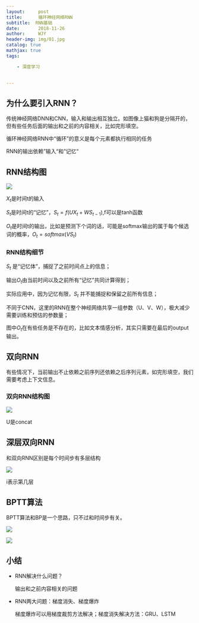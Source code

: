 ```yaml
---
layout:     post
title:      循环神经网络RNN
subtitle:  RNN基础
date:       2018-11-26
author:     WJY
header-img: img/01.jpg
catalog: true
mathjax: true
tags:

    - 深度学习

    
---
```






## 为什么要引入RNN？

传统神经网络DNN和CNN，输入和输出相互独立。如图像上猫和狗是分隔开的，但有些任务后面的输出和之前的内容相关，比如完形填空。

循环神经网络RNN中“循环”的意义是每个元素都执行相同的任务

RNN的输出依赖”输入“和”记忆“

## RNN结构图

![](https://ws4.sinaimg.cn/large/006tKfTcly1g0f1izby0vj31re0pkk0u.jpg)



$X_{t}$是时间t的输入

$S_{t}$是时间t的“记忆”，$S_{t}=f(UX_{t}+WS_{t-1})$,f可以是tanh函数

$O_{t}$是时间t的输出，比如是预测下个词的话，可能是softmax输出的属于每个候选词的概率，$O_{t}=softmax(VS_{t})$

### RNN结构细节

$S_{t}$ 是“记忆体”，捕捉了之前时间点上的信息；

输出$O_{t}$由当前时间以及之前所有“记忆”共同计算得到；

实际应用中，因为记忆有限，$S_{t}$ 并不能捕捉和保留之前所有信息；

不同于CNN，这里的RNN在整个神经网络共享一组参数（U、V、W），极大减少需要训练和预估的参数量；

图中$O_{t}$在有些任务是不存在的，比如文本情感分析，其实只需要在最后的output输出。

## 双向RNN

有些情况下，当前输出不止依赖之前序列还依赖之后序列元素，如完形填空，我们需要考虑上下文信息。

### 双向RNN结构图

![](https://ws3.sinaimg.cn/large/006tKfTcly1g0f3919kktj319g0fswk6.jpg)



U是concat

## 深层双向RNN

和双向RNN区别是每个时间步有多层结构

![](https://ws2.sinaimg.cn/large/006tKfTcly1g0f3bvv7d8j318q0lsqca.jpg)

i表示第几层

## BPTT算法

BPTT算法和BP是一个思路，只不过和时间步有关。

![](https://ws1.sinaimg.cn/large/006tKfTcly1g0f47psoqzj30xy0luq7j.jpg)







![](https://ws1.sinaimg.cn/large/006tKfTcly1g0f48fnre2j30wy0logpv.jpg)





## 小结

- RNN解决什么问题？

  输出和之前内容相关的问题

- RNN两大问题：梯度消失、梯度爆炸

  梯度爆炸可以用梯度裁剪方法解决；梯度消失解决方法：GRU、LSTM

  
